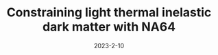 ---
title: 'Constraining light thermal inelastic dark matter with NA64'
pub_number: 9
authors:  Martina Mongillo,  Asli Abdullahi,  Benjamin Banto Oberhauser,  Paolo Crivelli,  Matheus Hostert,  Daniele Massaro,  Laura Molina Bueno,  Silvia Pascoli
collection: publication
permalink: /publication/2023-2-10-ConstraininglightthermalinelasticdarkmatterwithNA64
date: 2023-2-10
venue: Eur.Phys.J.C 
paperurl: 'https://arxiv.org/abs/2302.05414'
citation_notitle: 'Martina Mongillo, Asli Abdullahi, Benjamin Banto Oberhauser, Paolo Crivelli, Matheus Hostert, Daniele Massaro, Laura Molina Bueno, Silvia Pascoli, Eur.Phys.J.C 83 (2023) 5 391'
citation: 'Constraining light thermal inelastic dark matter with NA64, Martina Mongillo, Asli Abdullahi, Benjamin Banto Oberhauser, Paolo Crivelli, Matheus Hostert, Daniele Massaro, Laura Molina Bueno, Silvia Pascoli, Eur.Phys.J.C 83 (2023) 5 391'
eprint: '2302.05414'

---